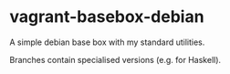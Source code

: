 # vagrant-basebox-debian
A simple debian base box with my standard utilities.

Branches contain specialised versions (e.g. for Haskell).
